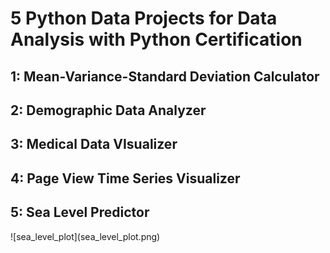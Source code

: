 <h1>5 Python Data Projects for Data Analysis with Python Certification</h1>

<h2>1: Mean-Variance-Standard Deviation Calculator</h2>

<h2>2: Demographic Data Analyzer</h2>

<h2>3: Medical Data VIsualizer</h2>

<h2>4: Page View Time Series Visualizer</h2>

<h2>5: Sea Level Predictor</h2>
![sea_level_plot](sea_level_plot.png)
